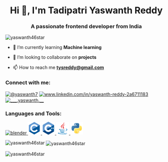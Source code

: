 <h1 align="center">Hi 👋, I'm Tadipatri Yaswanth Reddy</h1>
<h3 align="center">A passionate frontend developer from India</h3>

<p align="left"> <img src="https://komarev.com/ghpvc/?username=yaswanth46star&label=Profile%20views&color=0e75b6&style=flat" alt="yaswanth46star" /> </p>



- 🌱 I’m currently learning **Machine learning**

- 👯 I’m looking to collaborate on **projects**

- 📫 How to reach me **tysreddy@gmail.com**

<h3 align="left">Connect with me:</h3>
<p align="left">
<a href="https://twitter.com/@yaswanth7" target="blank"><img align="center" src="https://raw.githubusercontent.com/rahuldkjain/github-profile-readme-generator/master/src/images/icons/Social/twitter.svg" alt="@yaswanth7" height="30" width="40" /></a>
<a href="https://linkedin.com/in/www.linkedin.com/in/yaswanth-reddy-2a6711183" target="blank"><img align="center" src="https://raw.githubusercontent.com/rahuldkjain/github-profile-readme-generator/master/src/images/icons/Social/linked-in-alt.svg" alt="www.linkedin.com/in/yaswanth-reddy-2a6711183" height="30" width="40" /></a>
<a href="https://instagram.com/___.yaswanth.__" target="blank"><img align="center" src="https://raw.githubusercontent.com/rahuldkjain/github-profile-readme-generator/master/src/images/icons/Social/instagram.svg" alt="___.yaswanth.__" height="30" width="40" /></a>
</p>

<h3 align="left">Languages and Tools:</h3>
<p align="left"> <a href="https://www.blender.org/" target="_blank" rel="noreferrer"> <img src="https://download.blender.org/branding/community/blender_community_badge_white.svg" alt="blender" width="40" height="40"/> </a> <a href="https://www.cprogramming.com/" target="_blank" rel="noreferrer"> <img src="https://raw.githubusercontent.com/devicons/devicon/master/icons/c/c-original.svg" alt="c" width="40" height="40"/> </a> <a href="https://www.w3schools.com/cpp/" target="_blank" rel="noreferrer"> <img src="https://raw.githubusercontent.com/devicons/devicon/master/icons/cplusplus/cplusplus-original.svg" alt="cplusplus" width="40" height="40"/> </a> <a href="https://www.java.com" target="_blank" rel="noreferrer"> <img src="https://raw.githubusercontent.com/devicons/devicon/master/icons/java/java-original.svg" alt="java" width="40" height="40"/> </a> <a href="https://www.python.org" target="_blank" rel="noreferrer"> <img src="https://raw.githubusercontent.com/devicons/devicon/master/icons/python/python-original.svg" alt="python" width="40" height="40"/> </a> </p>

<p><img align="left" src="https://github-readme-stats.vercel.app/api/top-langs?username=yaswanth46star&show_icons=true&locale=en&layout=compact" alt="yaswanth46star" /></p>

<p>&nbsp;<img align="center" src="https://github-readme-stats.vercel.app/api?username=yaswanth46star&show_icons=true&locale=en" alt="yaswanth46star" /></p>

<p><img align="center" src="https://github-readme-streak-stats.herokuapp.com/?user=yaswanth46star&" alt="yaswanth46star" /></p>
